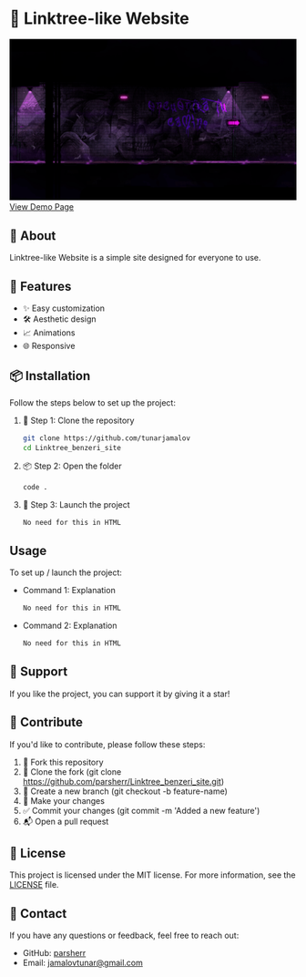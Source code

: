 # 📌 Linktree-like Website  

![Project Banner](subway.gif)  
[View Demo Page](https://tunarjamalov.github.io/linktree_copy)  

## 📖 About  

Linktree-like Website is a simple site designed for everyone to use.  

## 🚀 Features  

- ✨ Easy customization  
- 🛠️ Aesthetic design  
- 📈 Animations  
- 🌐 Responsive  

## 📦 Installation  

Follow the steps below to set up the project:  

1. 🎯 Step 1: Clone the repository  
   ```bash  
   git clone https://github.com/tunarjamalov  
   cd Linktree_benzeri_site  
   ```  

2. 📦 Step 2: Open the folder  
    ```bash  
    code .  
    ```  

3. 🚀 Step 3: Launch the project  
    ```bash  
    No need for this in HTML  
    ```  

## Usage  

To set up / launch the project:  

- Command 1: Explanation  
    ```bash  
    No need for this in HTML  
    ```  
- Command 2: Explanation  
    ```bash  
    No need for this in HTML  
    ```  

## 🌟 Support  
If you like the project, you can support it by giving it a star!

## 🤝 Contribute  
If you'd like to contribute, please follow these steps:  

1. 🍴 Fork this repository  
2. 👯 Clone the fork (git clone https://github.com/parsherr/Linktree_benzeri_site.git)  
3. 📝 Create a new branch (git checkout -b feature-name)  
4. 🔧 Make your changes  
5. ✅ Commit your changes (git commit -m 'Added a new feature')  
6. 📬 Open a pull request  

## 📄 License  
This project is licensed under the MIT license. For more information, see the [LICENSE](/LICENSEmd) file.  

## 💬 Contact  

If you have any questions or feedback, feel free to reach out:  

- GitHub: [parsherr](https://github.com/TunarJamalov)  
- Email: [jamalovtunar@gmail.com](mailto:jamalovtunar@gmail.com)  

